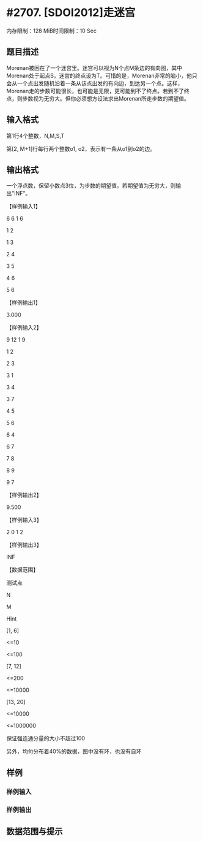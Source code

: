 # #2707. [SDOI2012]走迷宫

内存限制：128 MiB时间限制：10 Sec

## 题目描述

Morenan被困在了一个迷宫里。迷宫可以视为N个点M条边的有向图，其中Morenan处于起点S，迷宫的终点设为T。可惜的是，Morenan非常的脑小，他只会从一个点出发随机沿着一条从该点出发的有向边，到达另一个点。这样，Morenan走的步数可能很长，也可能是无限，更可能到不了终点。若到不了终点，则步数视为无穷大。但你必须想方设法求出Morenan所走步数的期望值。

## 输入格式

第1行4个整数，N,M,S,T

第[2, M+1]行每行两个整数o1, o2，表示有一条从o1到o2的边。

## 输出格式

一个浮点数，保留小数点3位，为步数的期望值。若期望值为无穷大，则输出"INF"。

【样例输入1】

6 6 1 6

1 2

1 3

2 4

3 5

4 6

5 6

【样例输出1】

3.000

【样例输入2】

9 12 1 9

1 2

2 3

3 1

3 4

3 7

4 5

5 6

6 4

6 7

7 8

8 9

9 7

【样例输出2】

9.500

【样例输入3】

2 0 1 2

【样例输出3】

INF

【数据范围】

测试点

N

M

Hint

[1, 6]

<=10

<=100

 

[7, 12]

<=200

<=10000

 

[13, 20]

<=10000

<=1000000

保证强连通分量的大小不超过100

 

 

另外，均匀分布着40%的数据，图中没有环，也没有自环

## 样例

### 样例输入

### 样例输出

## 数据范围与提示
